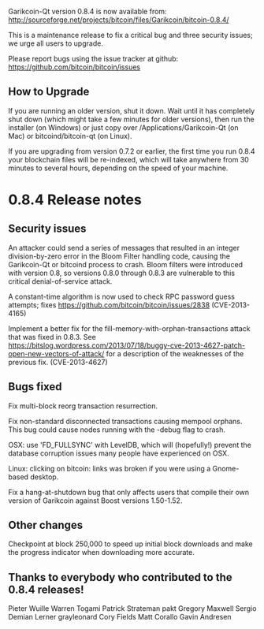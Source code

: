 Garikcoin-Qt version 0.8.4 is now available from:
  http://sourceforge.net/projects/bitcoin/files/Garikcoin/bitcoin-0.8.4/

This is a maintenance release to fix a critical bug and three
security issues; we urge all users to upgrade.

Please report bugs using the issue tracker at github:
  https://github.com/bitcoin/bitcoin/issues


How to Upgrade
--------------

If you are running an older version, shut it down. Wait
until it has completely shut down (which might take a few minutes for older
versions), then run the installer (on Windows) or just copy over
/Applications/Garikcoin-Qt (on Mac) or bitcoind/bitcoin-qt (on Linux).

If you are upgrading from version 0.7.2 or earlier, the first time you
run 0.8.4 your blockchain files will be re-indexed, which will take
anywhere from 30 minutes to several hours, depending on the speed of
your machine.

0.8.4 Release notes
===================

Security issues
---------------

An attacker could send a series of messages that resulted in
an integer division-by-zero error in the Bloom Filter handling
code, causing the Garikcoin-Qt or bitcoind process to crash.
Bloom filters were introduced with version 0.8, so versions 0.8.0
through 0.8.3 are vulnerable to this critical denial-of-service attack.

A constant-time algorithm is now used to check RPC password
guess attempts; fixes https://github.com/bitcoin/bitcoin/issues/2838
(CVE-2013-4165)

Implement a better fix for the fill-memory-with-orphan-transactions
attack that was fixed in 0.8.3. See
https://bitslog.wordpress.com/2013/07/18/buggy-cve-2013-4627-patch-open-new-vectors-of-attack/
for a description of the weaknesses of the previous fix.
(CVE-2013-4627)

Bugs fixed
----------

Fix multi-block reorg transaction resurrection.

Fix non-standard disconnected transactions causing mempool orphans.
This bug could cause nodes running with the -debug flag to crash.

OSX: use 'FD_FULLSYNC' with LevelDB, which will (hopefully!)
prevent the database corruption issues many people have
experienced on OSX.

Linux: clicking on bitcoin: links was broken if you were using
a Gnome-based desktop.

Fix a hang-at-shutdown bug that only affects users that compile
their own version of Garikcoin against Boost versions 1.50-1.52.

Other changes
-------------

Checkpoint at block 250,000 to speed up initial block downloads
and make the progress indicator when downloading more accurate.


Thanks to everybody who contributed to the 0.8.4 releases!
----------------------------------------------------------

Pieter Wuille
Warren Togami
Patrick Strateman
pakt
Gregory Maxwell
Sergio Demian Lerner
grayleonard
Cory Fields
Matt Corallo
Gavin Andresen
